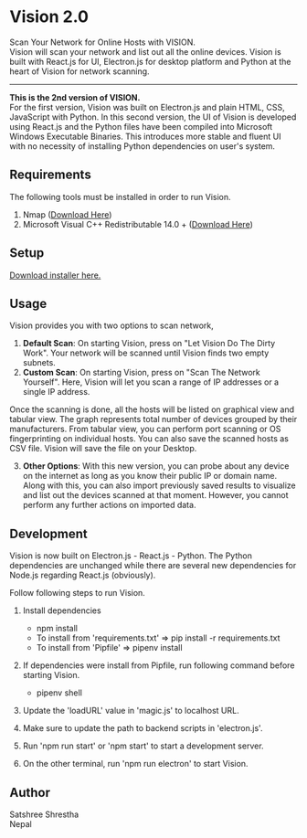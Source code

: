 # Vision 2.0
Scan Your Network for Online Hosts with VISION. <br> Vision will scan your network and list out all the online devices. Vision is built with React.js for UI, Electron.js for desktop platform and Python at the heart of Vision for network scanning. 
<hr>
<b>This is the 2nd version of VISION.</b>  <br>
For the first version, Vision was built on Electron.js and plain HTML, CSS, JavaScript with Python. In this second version, the UI of Vision is developed using React.js and the Python files have been compiled into Microsoft Windows Executable Binaries. This introduces more stable and fluent UI with no necessity of installing Python dependencies on user's system.  

## Requirements
The following tools must be installed in order to run Vision.  
1. Nmap (<a href="https://nmap.org/dist/nmap-7.80-setup.exe" download>Download Here</a>) 
2. Microsoft Visual C++ Redistributable 14.0 + (<a href="https://www.microsoft.com/en-us/download/details.aspx?id=48145" target="_blank">Download Here</a>)

## Setup
<a href="https://drive.google.com/file/d/11-lL1bJE0ssUQEBAOY4xk4qxoD5IGrRS/view?usp=sharing" target="_blank">Download installer here.</a>  

## Usage
Vision provides you with two options to scan network,
  
1. <b>Default Scan</b>: On starting Vision, press on "Let Vision Do The Dirty Work". Your network will be scanned until Vision finds two empty subnets.  
2. <b>Custom Scan</b>: On starting Vision, press on "Scan The Network Yourself". Here, Vision will let you scan a range of IP addresses or a single IP address.  
  
Once the scanning is done, all the hosts will be listed on graphical view and tabular view. The graph represents total number of devices grouped by their manufacturers. From tabular view, you can perform port scanning or OS fingerprinting on individual hosts. You can also save the scanned hosts as CSV file. Vision will save the file on your Desktop.  
  
3. <b>Other Options</b>: With this new version, you can probe about any device on the internet as long as you know their public IP or domain name. Along with this, you can also import previously saved results to visualize and list out the devices scanned at that moment. However, you cannot perform any further actions on imported data.  

## Development
Vision is now built on Electron.js - React.js - Python. The Python dependencies are unchanged while there are several new dependencies for Node.js regarding React.js (obviously).  
  
Follow following steps to run Vision.  
1. Install dependencies  
    - npm install  
    - To install from 'requirements.txt' => pip install -r requirements.txt  
    - To install from 'Pipfile' => pipenv install  
  
2. If dependencies were install from Pipfile, run following command before starting Vision.  
    - pipenv shell  

3. Update the 'loadURL' value in 'magic.js' to localhost URL.  

4. Make sure to update the path to backend scripts in 'electron.js'.  

5. Run 'npm run start' or 'npm start' to start a development server.  

6. On the other terminal, run 'npm run electron' to start Vision.

## Author
Satshree Shrestha  
Nepal
